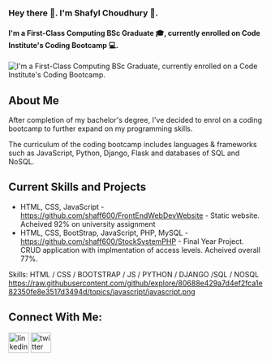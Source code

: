 ### Hey there 👋. I'm Shafyl Choudhury :superhero:.
#### I'm a First-Class Computing BSc Graduate :mortar_board:, currently enrolled on Code Institute's Coding Bootcamp 	:computer:.
![I'm a First-Class Computing BSc Graduate, currently enrolled on a Code Institute's Coding Bootcamp.](https://pbs.twimg.com/profile_banners/1287120904103829505/1600605491/1500x500)
## About Me
After completion of my bachelor's degree, I've decided to enrol on a coding bootcamp to further expand on my programming skills. 

The curriculum of the coding bootcamp includes languages & frameworks such as JavaScript, Python, Django, Flask and databases of SQL and NoSQL.

## Current Skills and Projects
* HTML, CSS, JavaScript -  https://github.com/shaff600/FrontEndWebDevWebsite - Static website. Acheived 92% on university assignment
* HTML, CSS, BootStrap, JavaScript, PHP, MySQL -https://github.com/shaff600/StockSystemPHP - Final Year Project. CRUD application with implmentation of access levels. Acheived overall 77%.


Skills: HTML / CSS / BOOTSTRAP / JS / PYTHON / DJANGO /SQL / NOSQL
https://raw.githubusercontent.com/github/explore/80688e429a7d4ef2fca1e82350fe8e3517d3494d/topics/javascript/javascript.png


## Connect With Me:
[<img src='https://cdn.jsdelivr.net/npm/simple-icons@3.0.1/icons/linkedin.svg' alt='linkedin' height='40'>](https://www.linkedin.com/in/https://www.linkedin.com/in/shaf951753//)  [<img src='https://cdn.jsdelivr.net/npm/simple-icons@3.0.1/icons/twitter.svg' alt='twitter' height='40'>](https://twitter.com/ShafylCodes)  

